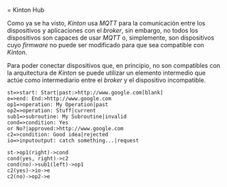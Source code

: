 = Kinton Hub

Como ya se ha visto, *Kinton* usa *MQTT* para la comunicación entre los dispositivos y aplicaciones con el _broker_, sin embargo, no todos los dispositivos son capaces de usar *MQTT* o, simplemente, son dispositivos cuyo _firmware_ no puede ser modificado para que sea compatible con *Kinton*.

Para poder conectar dispositivos que, en principio, no son compatibles con la arquitectura de *Kinton* se puede utilizar un elemento intermedio que actúe como intermediario entre el _broker_ y el dispositivo incompatible. 

```flow
st=>start: Start|past:>http://www.google.com[blank]
e=>end: End:>http://www.google.com
op1=>operation: My Operation|past
op2=>operation: Stuff|current
sub1=>subroutine: My Subroutine|invalid
cond=>condition: Yes
or No?|approved:>http://www.google.com
c2=>condition: Good idea|rejected
io=>inputoutput: catch something...|request

st->op1(right)->cond
cond(yes, right)->c2
cond(no)->sub1(left)->op1
c2(yes)->io->e
c2(no)->op2->e

```